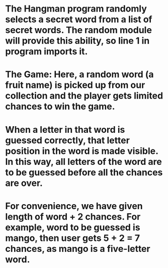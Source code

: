 # The Hangman program randomly selects a secret word from a list of secret words. The random module will provide this ability, so line 1 in program imports it.

# The Game: Here, a random word (a fruit name) is picked up from our collection and the player gets limited chances to win the game.

# When a letter in that word is guessed correctly, that letter position in the word is made visible. In this way, all letters of the word are to be guessed before all the chances are over.

# For convenience, we have given length of word + 2 chances. For example, word to be guessed is mango, then user gets 5 + 2 = 7 chances, as mango is a five-letter word.
